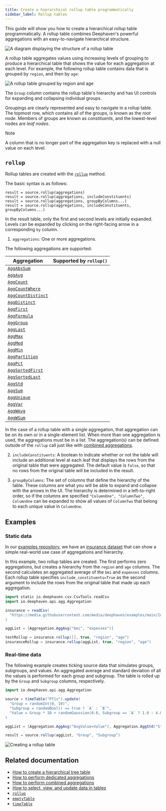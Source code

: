 ```yaml
---
title: Create a hierarchical rollup table programmatically
sidebar_label: Rollup tables
---
```


<!-- TODO: Link to conceptual guide on hierarchy https://github.com/deephaven/deephaven.io/issues/2079 -->

This guide will show you how to create a hierarchical rollup table programmatically. A rollup table combines Deephaven's powerful aggregations with an easy-to-navigate hierarchical structure.

![A diagram displaying the structure of a rollup table](../assets/how-to/rollup-diagram.png)

A rollup table aggregates values using increasing levels of grouping to produce a hierarchical table that shows the value for each aggregation at each level. For example, the following rollup table contains data that is grouped by `region`, and then by `age`:

![A rollup table grouped by region and age](../assets/how-to/rollup-example-gr.png)

The `Group` column contains the rollup table's hierarchy and has UI controls for expanding and collapsing individual groups.

Groupings are clearly represented and easy to navigate in a rollup table. The topmost row, which contains all of the groups, is known as the _root node_. Members of groups are known as _constituents_, and the lowest-level nodes are _leaf nodes_.

> [!NOTE]
> A column that is no longer part of the aggregation key is replaced with a null value on each level.

## `rollup`

Rollup tables are created with the [`rollup`](../reference/table-operations/create/rollup.md) method.

The basic syntax is as follows:

```
result = source.rollup(aggregations)
result = source.rollup(aggregations, includeConstituents)
result = source.rollup(aggregations, groupByColumns...)
result = source.rollup(aggregations, includeConstituents, groupByColumns...)
```

In the result table, only the first and second levels are initially expanded. Levels can be expanded by clicking on the right-facing arrow in a corresponding `by` column.

1. `aggregations`: One or more aggregations.

The following aggregations are supported:

| Aggregation                                                                                 | Supported by `rollup()` |
| ------------------------------------------------------------------------------------------- | ----------------------- |
| [`AggAbsSum`](../reference/table-operations/group-and-aggregate/AggAbsSum.md)               | <Check/>                |
| [`AggAvg`](../reference/table-operations/group-and-aggregate/AggAvg.md)                     | <Check/>                |
| [`AggCount`](../reference/table-operations/group-and-aggregate/AggCount.md)                 | <Check/>                |
| [`AggCountWhere`](../reference/table-operations/group-and-aggregate/AggCountWhere.md)       | <Check/>                |
| [`AggCountDistinct`](../reference/table-operations/group-and-aggregate/AggCountDistinct.md) | <Check/>                |
| [`AggDistinct`](../reference/table-operations/group-and-aggregate/AggDistinct.md)           | <RedX/>                 |
| [`AggFirst`](../reference/table-operations/group-and-aggregate/AggFirst.md)                 | <Check/>                |
| [`AggFormula`](../reference/table-operations/group-and-aggregate/AggFormula.md)             | <RedX/>                 |
| [`AggGroup`](../reference/table-operations/group-and-aggregate/AggGroup.md)                 | <RedX/>                 |
| [`AggLast`](../reference/table-operations/group-and-aggregate/AggLast.md)                   | <Check/>                |
| [`AggMax`](../reference/table-operations/group-and-aggregate/AggMax.md)                     | <Check/>                |
| [`AggMed`](../reference/table-operations/group-and-aggregate/AggMed.md)                     | <RedX/>                 |
| [`AggMin`](../reference/table-operations/group-and-aggregate/AggMin.md)                     | <Check/>                |
| [`AggPartition`](../reference/table-operations/group-and-aggregate/AggPartition.md)         | <RedX/>                 |
| [`AggPct`](../reference/table-operations/group-and-aggregate/AggPct.md)                     | <RedX/>                 |
| [`AggSortedFirst`](../reference/table-operations/group-and-aggregate/AggSortedFirst.md)     | <Check/>                |
| [`AggSortedLast`](../reference/table-operations/group-and-aggregate/AggSortedLast.md)       | <Check/>                |
| [`AggStd`](../reference/table-operations/group-and-aggregate/AggStd.md)                     | <Check/>                |
| [`AggSum`](../reference/table-operations/group-and-aggregate/AggSum.md)                     | <Check/>                |
| [`AggUnique`](../reference/table-operations/group-and-aggregate/AggUnique.md)               | <Check/>                |
| [`AggVar`](../reference/table-operations/group-and-aggregate/AggVar.md)                     | <Check/>                |
| [`AggWAvg`](../reference/table-operations/group-and-aggregate/AggWAvg.md)                   | <Check/>                |
| [`AggWSum`](../reference/table-operations/group-and-aggregate/AggWSum.md)                   | <Check/>                |

In the case of a rollup table with a single aggregation, that aggregation can be on its own or in a single-element list. When more than one aggregation is used, the aggregations must be in a list. The aggregation(s) can be defined outside of the `rollup` call just like with [combined aggregations](./combined-aggregations.md#syntax).

2. `includeConstituents`: A boolean to indicate whether or not the table will include an additional level at each leaf that displays the rows from the original table that were aggregated. The default value is `false`, so that no rows from the original table will be included in the result.

3. `groupByColumns`: The set of columns that define the hierarchy of the table. These columns are what you will be able to expand and collapse with the arrows in the UI. The hierarchy is determined in a left-to-right order, so if the columns are specified `"ColumnOne", "ColumnTwo"`, `ColumnOne` can be expanded to show all values of `ColumnTwo` that belong to each unique value in `ColumnOne`.

## Examples

### Static data

In our [examples repository](https://github.com/deephaven/examples), we have an [insurance dataset](https://github.com/deephaven/examples/tree/main/Insurance) that can show a simple real-world use case of aggregations and hierarchy.

In this example, two rollup tables are created. The first performs zero aggregations, but creates a hierarchy from the `region` and `age` columns. The second calculates an aggregated average of the `bmi` and `expenses` columns. Each rollup table specifies `include_constituents=True` as the second argument to include the rows from the original table that made up each aggregation.

```groovy order=insurance,insuranceRollup
import static io.deephaven.csv.CsvTools.readCsv
import io.deephaven.api.agg.Aggregation

insurance = readCsv(
  "https://media.githubusercontent.com/media/deephaven/examples/main/Insurance/csv/insurance.csv"
)

aggList = [Aggregation.AggAvg("bmi", "expenses")]

testRollup = insurance.rollup([], true, "region", "age")
insuranceRollup = insurance.rollup(aggList, true, "region", "age")
```

### Real-time data

The following example creates ticking source data that simulates groups, subgroups, and values. An aggregated average and standard deviation of all the values is performed for each group and subgroup. The table is rolled up by the `Group` and `Subgroup` columns, respectively.

```groovy ticking-table order=null
import io.deephaven.api.agg.Aggregation

source = timeTable("PT1s").update(
  "Group = randomInt(0, 10)",
  "Subgroup = randomBool() == true ? `A` : `B`",
  "Value = Group * 10 + randomGaussian(0.0, Subgroup == `A` ? 1.0 : 4.0)",
)

aggList = [Aggregation.AggAvg("AvgValue=Value"), Aggregation.AggStd("StdValue=Value")]

result = source.rollup(aggList, "Group", "Subgroup")
```

![Creating a rollup table](../assets/how-to/new-rollup.gif)

## Related documentation

- [How to create a hierarchical tree table](./tree-table.md)
- [How to perform dedicated aggregations](./dedicated-aggregations.md)
- [How to perform combined aggregations](./combined-aggregations.md)
- [How to select, view, and update data in tables](./use-select-view-update.md)
- [`rollup`](../reference/table-operations/create/rollup.md)
- [`emptyTable`](../reference/table-operations/create/emptyTable.md)
- [`timeTable`](../reference/table-operations/create/timeTable.md)
